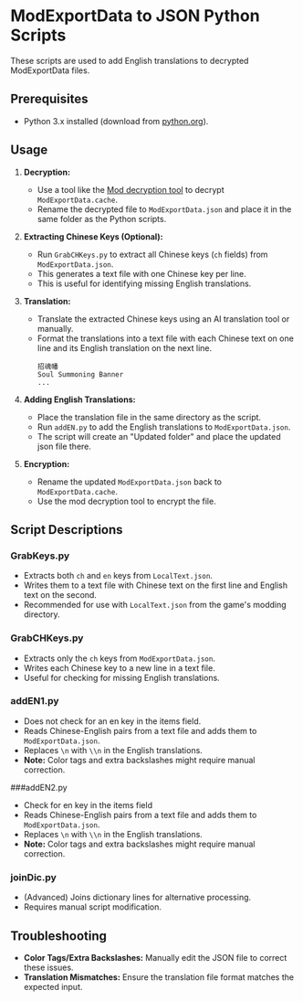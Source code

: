 # ModExportData to JSON Python Scripts

These scripts are used to add English translations to decrypted ModExportData files.

## Prerequisites

* Python 3.x installed (download from [python.org](https://www.python.org/)).

## Usage

1.  **Decryption:**
    * Use a tool like the [Mod decryption tool](https://steamcommunity.com/workshop/filedetails/?id=3225372871) to decrypt `ModExportData.cache`.
    * Rename the decrypted file to `ModExportData.json` and place it in the same folder as the Python scripts.

2.  **Extracting Chinese Keys (Optional):**
    * Run `GrabCHKeys.py` to extract all Chinese keys (`ch` fields) from `ModExportData.json`.
    * This generates a text file with one Chinese key per line.
    * This is useful for identifying missing English translations.

3.  **Translation:**
    * Translate the extracted Chinese keys using an AI translation tool or manually.
    * Format the translations into a text file with each Chinese text on one line and its English translation on the next line.
        ```
        招魂幡
        Soul Summoning Banner
        ...
        ```

4.  **Adding English Translations:**
    * Place the translation file in the same directory as the script.
    * Run `addEN.py` to add the English translations to `ModExportData.json`.
    * The script will create an "Updated folder" and place the updated json file there.

5.  **Encryption:**
    * Rename the updated `ModExportData.json` back to `ModExportData.cache`.
    * Use the mod decryption tool to encrypt the file.

## Script Descriptions

### GrabKeys.py

* Extracts both `ch` and `en` keys from `LocalText.json`.
* Writes them to a text file with Chinese text on the first line and English text on the second.
* Recommended for use with `LocalText.json` from the game's modding directory.

### GrabCHKeys.py

* Extracts only the `ch` keys from `ModExportData.json`.
* Writes each Chinese key to a new line in a text file.
* Useful for checking for missing English translations.

### addEN1.py
* Does not check for an en key in the items field.
* Reads Chinese-English pairs from a text file and adds them to `ModExportData.json`.
* Replaces `\n` with `\\n` in the English translations.
* **Note:** Color tags and extra backslashes might require manual correction.

###addEN2.py

* Check for en key in the items field
* Reads Chinese-English pairs from a text file and adds them to `ModExportData.json`.
* Replaces `\n` with `\\n` in the English translations.
* **Note:** Color tags and extra backslashes might require manual correction.

### joinDic.py

* (Advanced) Joins dictionary lines for alternative processing.
* Requires manual script modification.

## Troubleshooting

* **Color Tags/Extra Backslashes:** Manually edit the JSON file to correct these issues.
* **Translation Mismatches:** Ensure the translation file format matches the expected input.